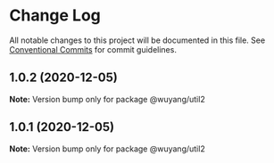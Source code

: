 # Change Log

All notable changes to this project will be documented in this file.
See [Conventional Commits](https://conventionalcommits.org) for commit guidelines.

## 1.0.2 (2020-12-05)

**Note:** Version bump only for package @wuyang/util2





## 1.0.1 (2020-12-05)

**Note:** Version bump only for package @wuyang/util2
